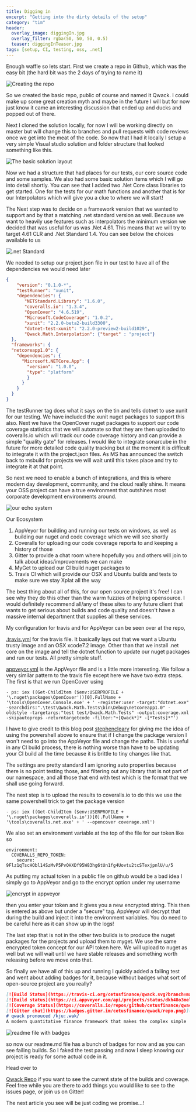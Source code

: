 ```yaml
---
title: Digging in
excerpt: "Getting into the dirty details of the setup"
category: "tim"
header:
  overlay_image: diggingIn.jpg
  overlay_filter: rgba(50, 50, 50, 0.5)
  teaser: diggingInTeaser.jpg
tags: [setup, CI, testing, oss, .net]
---
```


Enough waffle so lets start. First we create a repo in Github, which was the easy bit (the hard bit was the 2 days of trying to name it)

![Creating the repo](/images/diggingIn/CreateRepo.jpg)

So we created the basic repo, public of course and named it Qwack. I could make up some great creation myth and maybe in the future I will but for now 
just know it came an interesting discussion that ended up and ducks and popped out of there.

Next I cloned the solution locally, for now I will be working directly on master but will change this to branches and pull requests with code reviews 
once we get into the meat of the code. So now that I had it locally I setup a very simple Visual studio solution and folder structure that looked
something like this.

![The basic solution layout](/images/diggingIn/basicsolution.png)

Now we had a structure that had places for our tests, our core source code and some samples. We also had some basic solution items which
I will go into detail shortly. You can see that I added two .Net Core class libraries to get started. One for the tests for our math
functions and another that is for our Interpolators which will give you a clue to where we will start!

The Next step was to decide on a framework version that we wanted to support and by that a matching .net standard version as well.
Because we want to heavily use features such as interpolators the minimum version we decided that was useful for us was .Net 4.61.
This means that we will try to target 4.61 CLR and .Net Standard 1.4. You can see below the choices available to us

![.net Standard](/images/diggingIn/netstandard.png)

We needed to setup our project.json file in our test to have all of the dependencies we would need later

``` Json
{
    "version": "0.1.0-*",
    "testRunner": "xunit",
    "dependencies": {
       "NETStandard.Library": "1.6.0",
       "coveralls.io": "1.3.4",
       "OpenCover": "4.6.519",
       "Microsoft.CodeCoverage": "1.0.2",
       "xunit": "2.2.0-beta2-build3300",
       "dotnet-test-xunit": "2.2.0-preview2-build1029",
       "Qwack.Math.Interpolation": {"target" : "project"}
  },
  "frameworks": {
  "netcoreapp1.0": {
    "dependencies": {
      "Microsoft.NETCore.App": {
        "version": "1.0.0",
        "type": "platform"
        }
      }
    }
  }
}
```

The testRunner tag does what it says on the tin and tells dotnet to use xunit for our testing. We have included the xunit nuget packages to support this also.
Next we have the OpenCover nuget packages to support our code coverage statistics that we will automate so that they are then uploaded to coveralls.io
which will track our code coverage history and can provide a simple "quality gate" for releases. I would like to integrate sonarcube in the future for
more detailed code quality tracking but at the moment it is difficult to integrate it with the project.json files. As MS has announced the switch back to
msbuild for projects we will wait until this takes place and try to integrate it at that point.

So next we need to enable a bunch of integrations, and this is where modern day development, community, and the cloud really shine.
It means your OSS project can have a true environment that outshines most corporate development environments around.

![our echo system](/images/diggingIn/ecosystem.png)

Our Ecosystem

1. AppVeyor for building and running our tests on windows, as well as building our nuget and code coverage which we will see shortly
2. Coveralls for uploading our code coverage reports to and keeping a history of those
3. Gitter to provide a chat room where hopefully you and others will join to talk about ideas/improvements we can make
4. MyGet to upload our CI build nuget packages to
5. Travis CI which will provide our OSX and Ubuntu builds and tests to make sure we stay Xplat all the way

The best thing about all of this, for our open source project it's free! I can see why they do this other than the warm fuzzies of helping opensource.
I would definitely recommend all/any of these sites to any future client that wants to get serious about builds and code quality and doesn't have a massive
internal department that supplies all these services.

My configuration for travis and for AppVeyor can be seen over at the repo,

[.travis.yml](https://github.com/cetusfinance/qwack/blob/master/.travis.yml) for the travis file.
It basically lays out that we want a Ubuntu trusty image and an OSX xcode7.2 image.
Other than that we install .net core on the image and tell the dotnet function to update our nuget packages and run our tests. All pretty simple stuff.

[appveyor.yml](https://github.com/cetusfinance/qwack/blob/master/appveyor.yml) is the AppVeyor file and is a little more interesting.
We follow a very similar pattern to the travis file except here we have two extra steps. The first is that we run OpenCover using

```
- ps: iex ((Get-ChildItem ($env:USERPROFILE + '\.nuget\packages\OpenCover'))[0].FullName + '\tools\OpenCover.Console.exe' + ' -register:user -target:"dotnet.exe" -searchdirs:".\test\Qwack.Math.Tests\bin\Debug\netcoreapp1.0" -oldstyle -targetargs:"test test/Qwack.Math.Tests" -output:coverage.xml -skipautoprops -returntargetcode -filter:"+[Qwack*]* -[*Tests]*"')
```

I have to give credit to this blog post [stephencleary](http://blog.stephencleary.com/2015/03/continuous-integration-code-coverage-open-source-net-coreclr-projects.html) 
for giving me the idea of using the powershell above to ensure that if I change the package version I won't need to go into the AppVeyor 
file and change the paths. This is useful in any CI build process, there is nothing worse than have to be updating your CI build all the time because
it is brittle to tiny changes like that.

The settings are pretty standard I am ignoring auto properties because there is no point testing those, and filtering out any library that is not part
of our namespace, and all those that end with test which is the format that we shall use going forward.

The next step is to upload the results to coveralls.io to do this we use the same powershell trick to get the package version

```
- ps: iex ((Get-ChildItem ($env:USERPROFILE + '\.nuget\packages\coveralls.io'))[0].FullName + '\tools\coveralls.net.exe' + ' --opencover coverage.xml')
```

We also set an environment variable at the top of the file for our token like so

```
environment:
  COVERALLS_REPO_TOKEN:
    secure: 9Flz1qTscHObl14SzMvP5PvOHXDf95W83hg6tUn1fg4Uovtu2tcSTexjpnlU/u/5
``` 

As putting my actual token in a public file on github would be a bad idea I simply go to AppVeyor and go to the encrypt option under my username

![encrypt in appveyor](/images/diggingIn/encrypt.png)

then you enter your token and it gives you a new encrypted string. This then is entered as above but under a "secure" tag. AppVeyor will decrypt
that during the build and inject it into the environment variables. You do need to be careful here as it can show up in the logs!

The last step that is not in the other two builds is to produce the nuget packages for the projects and upload them to myget. We use the same
encrypted token concept for our API token here. We will upload to nuget as well but we will wait until we have stable releases and something worth
releasing before we move onto that.

So finally we have all of this up and running I quickly added a failing test and went about adding badges for it, because without badges what sort
of open-source project are you really?

``` markdown
[![Build Status](https://travis-ci.org/cetusfinance/qwack.svg?branch=master)](https://travis-ci.org/cetusfinance/qwack)
[![Build status](https://ci.appveyor.com/api/projects/status/dkh48o3mel1bkvv0/branch/master?svg=true)](https://ci.appveyor.com/project/Drawaes/qwack/branch/master)
[![Coverage Status](https://coveralls.io/repos/github/cetusfinance/qwack/badge.svg?branch=master)](https://coveralls.io/github/cetusfinance/qwack?branch=master)
[![Gitter chat](https://badges.gitter.im/cetusfinance/qwack/repo.png)](https://gitter.im/cetusfinance/qwack)
# qwack pronouced /kju:.wak/
A modern quantitative finance framework that makes the complex simple
```

![readme file with badges](/images/diggingIn/readme.png)

so now our readme.md file has a bunch of badges for now and as you can see failing builds. So I faked the test passing and now I sleep knowing our project
is ready for some actual code in it.

Head over to 

[Qwack Repo](https://github.com/cetusfinance/qwack) if you want to see the current state of the builds and coverage. Feel free while you are there to add things
you would like to see to the issues page, or join us on Gitter!

The next article you see will be just coding we promise...!


